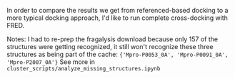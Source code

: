 In order to compare the results we get from referenced-based docking to a more typical docking approach, I'd like to run complete cross-docking with FRED.


Notes:
I had to re-prep the fragalysis download because only 157 of the structures were getting recognized, it still won't recognize these three structures as being part of the cache:
`{'Mpro-P0053_0A', 'Mpro-P0091_0A', 'Mpro-P2007_0A'}`
See more in `cluster_scripts/analyze_missing_structures.ipynb`